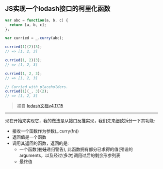 ## JS实现一个lodash接口的柯里化函数

```javascript
var abc = function(a, b, c) {
  return [a, b, c];
};

var curried = _.curry(abc);

curried(1)(2)(3);
// => [1, 2, 3]

curried(1, 2)(3);
// => [1, 2, 3]

curried(1, 2, 3);
// => [1, 2, 3]

// Curried with placeholders.
curried(1)(_, 3)(2);
// => [1, 2, 3]
```

> 摘自 [lodash文档v4.17.15](https://lodash.com/docs/4.17.15#curry)

---
现在开始来实现它，我的做法是从接口反推实现，我们先来细致拆分一下其功能:
  - 接收一个函数作为参数(_.curry(fn))
  - 返回值是一个函数
  - 调用其返回的函数，返回的是:
    - 一个函数(~~套娃~~递归警告), 此函数拥有部分已求得的值(预设的arguments，以及经过(多次)调用过后的剩余形参列表
    - 最终值
